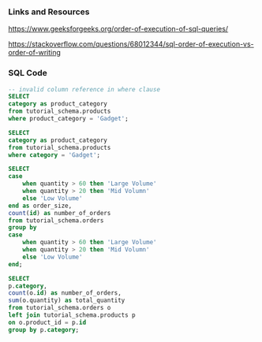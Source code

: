 ### Links and Resources
https://www.geeksforgeeks.org/order-of-execution-of-sql-queries/

https://stackoverflow.com/questions/68012344/sql-order-of-execution-vs-order-of-writing

### SQL Code

```sql
-- invalid column reference in where clause
SELECT
category as product_category
from tutorial_schema.products 
where product_category = 'Gadget';
```

```sql
SELECT
category as product_category
from tutorial_schema.products 
where category = 'Gadget';
```

```sql
SELECT
case 
    when quantity > 60 then 'Large Volume'
    when quantity > 20 then 'Mid Volumn'
    else 'Low Volume'
end as order_size,
count(id) as number_of_orders
from tutorial_schema.orders 
group by 
case 
    when quantity > 60 then 'Large Volume'
    when quantity > 20 then 'Mid Volumn'
    else 'Low Volume'
end;
```


```sql
SELECT
p.category,
count(o.id) as number_of_orders,
sum(o.quantity) as total_quantity
from tutorial_schema.orders o
left join tutorial_schema.products p
on o.product_id = p.id
group by p.category;
```